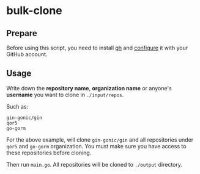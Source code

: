 # bulk-clone
## Prepare
Before using this script, you need to install [gh](https://cli.github.com/manual/installation) and [configure](https://docs.github.com/en/github-cli/github-cli/quickstart) it with your GitHub account.

## Usage
Write down the **repository name**, **organization name** or anyone's **username** you want to clone in `./input/repos`.

Such as:
```
gin-gonic/gin
qor5
go-gorm
```

For the above example, will clone `gin-gonic/gin` and all repositories under `qor5` and `go-gorm` organization. You must make sure you have access to these repositories before cloning.

Then run `main.go`. All repositories will be cloned to `./output` directory.
